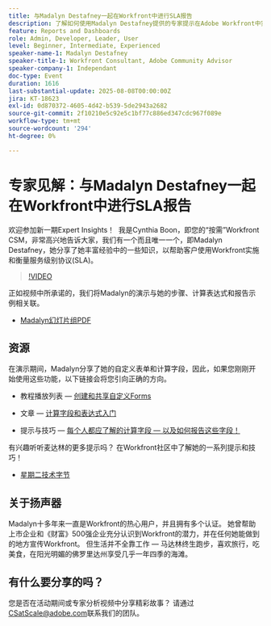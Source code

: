 ```yaml
---
title: 与Madalyn Destafney一起在Workfront中进行SLA报告
description: 了解如何使用Madalyn Destafney提供的专家提示在Adobe Workfront中实施和衡量服务级别协议(SLA)，包括分步指南、计算字段示例和自定义表单最佳实践。
feature: Reports and Dashboards
role: Admin, Developer, Leader, User
level: Beginner, Intermediate, Experienced
speaker-name-1: Madalyn Destafney
speaker-title-1: Workfront Consultant, Adobe Community Advisor
speaker-company-1: Independant
doc-type: Event
duration: 1616
last-substantial-update: 2025-08-08T00:00:00Z
jira: KT-18623
exl-id: 0d870372-4605-4d42-b539-5de2943a2682
source-git-commit: 2f10210e5c92e5c1bf77c886ed347cdc967f089e
workflow-type: tm+mt
source-wordcount: '294'
ht-degree: 0%

---
```


# 专家见解：与Madalyn Destafney一起在Workfront中进行SLA报告

欢迎参加新一期Expert Insights！  我是Cynthia Boon，即您的“按需”Workfront CSM，非常高兴地告诉大家，我们有一个而且唯一一个，即Madalyn Destafney，她分享了她丰富经验中的一些知识，以帮助客户使用Workfront实施和衡量服务级别协议(SLA)。 

>[!VIDEO](https://video.tv.adobe.com/v/3469988/?learn=on&enablevpops&captions=chi_hans)

正如视频中所承诺的，我们将Madalyn的演示与她的步骤、计算表达式和报告示例相关联。 

* [Madalyn幻灯片组PDF](https://cdn.experience.workfront.com/Training/Guides/Customer+Success+at+Scale/SLA+Reporting.pdf)

## 资源

在演示期间，Madalyn分享了她的自定义表单和计算字段，因此，如果您刚刚开始使用这些功能，以下链接会将您引向正确的方向。 

* 教程播放列表 — [创建和共享自定义Forms](https://experienceleague.adobe.com/zh-hans/playlists/workfront-create-and-manage-custom-forms)

* 文章 — [计算字段和表达式入门](https://experienceleague.adobe.com/zh-hans/docs/workfront-learn/tutorials-workfront/custom-data/calculated-expressions/get-started-with-calculated-fields-and-expressions)

* 提示与技巧 — [每个人都应了解的计算字段 — 以及如何报告这些字段！](https://experienceleague.adobe.com/zh-hans/docs/events/the-skill-exchange-recordings/workfront/apr2022/calculated-fields)

有兴趣听听麦达林的更多提示吗？ 在Workfront社区中了解她的一系列提示和技巧！ 

* [星期二技术字节](https://experienceleaguecommunities.adobe.com/t5/workfront-discussions/tuesday-tech-bytes/m-p/625812#M2742)

## 关于扬声器 

Madalyn十多年来一直是Workfront的热心用户，并且拥有多个认证。 她曾帮助上市企业和《财富》500强企业充分认识到Workfront的潜力，并在任何她能做到的地方宣传Workfront。 但生活并不全靠工作 — 马达林终生跑步，喜欢旅行，吃美食，在阳光明媚的佛罗里达州享受几乎一年四季的海滩。 

## 有什么要分享的吗？

您是否在活动期间或专家分析视频中分享精彩故事？ 请通过[CSatScale@adobe.com](mailto:CSatScale@adobe.com)联系我们的团队。
